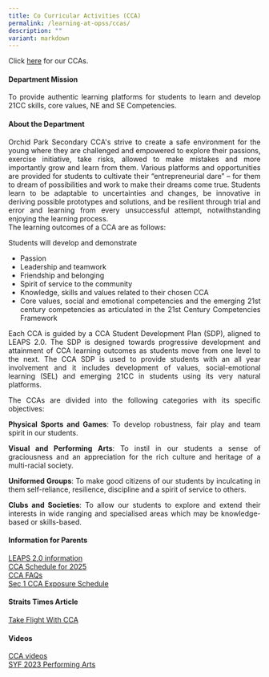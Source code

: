 ```yaml
---
title: Co Curricular Activities (CCA)
permalink: /learning-at-opss/ccas/
description: ""
variant: markdown
---
```

Click [here](/cca/bb) for our CCAs.
<div align="justify">
<h4>Department Mission</h4>
<p>To provide authentic learning platforms for students to learn and develop 21CC skills, core values, NE and SE Competencies.</p>
<h4>About the Department</h4>
<p>Orchid Park Secondary CCA's strive to create a safe environment for the young where they are challenged and empowered to explore their passions, exercise initiative, take risks, allowed to make mistakes and more importantly grow and learn from them. Various platforms and opportunities are provided for students to cultivate their “entrepreneurial dare” – for them to dream of possibilities and work to make their dreams come true. Students learn to be adaptable to uncertainties and changes, be innovative in deriving possible prototypes and solutions, and be resilient through trial and error and learning from every unsuccessful attempt, notwithstanding enjoying the learning process.<br>The learning outcomes of a CCA are as follows:</p>
<p>Students will develop and demonstrate</p>
<ul>
<li>Passion</li>
<li>Leadership and teamwork</li>
<li>Friendship and belonging</li>
<li>Spirit of service to the community</li>
<li>Knowledge, skills and values related to their chosen CCA</li>
<li>Core values, social and emotional competencies and the emerging 21st century competencies as articulated in the 21st Century Competencies Framework</li>
</ul>
<p>Each CCA is guided by a CCA Student Development Plan (SDP), aligned to LEAPS 2.0. The SDP is designed towards progressive development and attainment of CCA learning outcomes as students move from one level to the next. The CCA SDP is used to provide students with an all year involvement and it includes development of values, social-emotional learning (SEL) and emerging 21CC in students using its very natural platforms.</p>
<p>The CCAs are divided into the following categories with its specific objectives:&nbsp;</p>
<p><strong>Physical Sports and Games</strong>: To develop robustness, fair play and team spirit in our students.</p>
<p><strong>Visual and Performing Arts</strong>: To instil in our students a sense of graciousness and an appreciation for the rich culture and heritage of a multi-racial society.</p>
<p><strong>Uniformed Groups</strong>: To make good citizens of our students by inculcating in them self-reliance, resilience, discipline and a spirit of service to others.</p>
<p><strong>Clubs and Societies</strong>: To allow our students to explore and extend their interests in wide ranging and specialised areas which may be knowledge-based or skills-based.</p>

<h4>Information for Parents</h4>
<a href="/files/CCA%20main%20page%20info/LEAPS_2_0___Info_for_Parents.pdf" target="_blank">LEAPS 2.0 information</a><br>
<a href="/files/CCA%20main%20page%20info/Training_Schedule_for_CCAs__2025_.pdf" target="_blank">CCA Schedule for 2025</a><br>
<a href="/files/CCA%20main%20page%20info/CCA_FAQs_2025.pdf" target="_blank">CCA FAQs</a><br>
<a href="/files/CCA%20main%20page%20info/2025_Sec_1_CCA_exposure_schedule.pdf" target="_blank">Sec 1 CCA Exposure Schedule</a>

<h4>Straits Times Article</h4>
<a href="/files/CCA%20main%20page%20info/CCA%20article%201%20n%202.pdf" target="_blank">Take Flight With CCA</a>

<h4>Videos</h4>
<a href="https://sites.google.com/moe.edu.sg/opsscca2023/home" target="_blank" rel="noopener">CCA videos</a><br><a href="https://sites.google.com/moe.edu.sg/opss-syf-2023/home" target="_blank" rel="noopener">SYF 2023 Performing Arts</a>

	
</div>